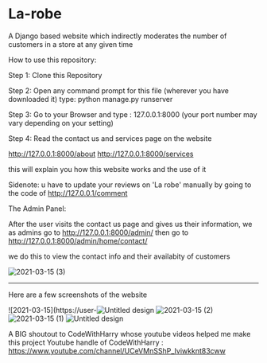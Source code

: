 # La-robe
A Django based website which indirectly moderates the number of customers in a store at any given time

How to use this repository:

Step 1:
Clone this Repository

Step 2:
Open any command prompt for this file (wherever you have downloaded it) 
type:
python manage.py runserver

Step 3:
Go to your Browser and type :
127.0.0.1:8000
(your port number may vary depending on your setting)

Step 4:
Read the contact us and services page on the website

http://127.0.0.1:8000/about
http://127.0.0.1:8000/services

this will explain you how this website works and the use of it



Sidenote: u have to update your reviews on 'La robe' manually by going to  the code of
http://127.0.0.1/comment 





The Admin Panel:

After the user visits the contact us page and gives us their information, we as admins go to
http://127.0.0.1:8000/admin/
then go to 
http://127.0.0.1:8000/admin/home/contact/

we do this to view the contact info and their availabity of customers

![2021-03-15 (3)](https://user-images.githubusercontent.com/74534547/111173648-d4815380-85cc-11eb-87b3-955979c6ad09.png)

-------------------

Here are a few screenshots of the website

![2021-03-15](https://user-![Untitled design](https://user-images.githubusercontent.com/74534547/122693000-8f1c9400-d255-11eb-99db-03beccb6dd80.png)
![2021-03-15 (2)](https://user-images.githubusercontent.com/74534547/111174381-64bf9880-85cd-11eb-8219-dcef41f51714.png)
![2021-03-15 (1)](https://user-images.githubusercontent.com/74534547/111174394-6721f280-85cd-11eb-916d-bccb76262678.png)
![Untitled design](https://user-images.githubusercontent.com/74534547/122693063-da36a700-d255-11eb-8af5-613176d7fc39.png)




A BIG shoutout to CodeWithHarry whose youtube videos helped me make this project 
Youtube handle of CodeWithHarry : https://www.youtube.com/channel/UCeVMnSShP_Iviwkknt83cww




